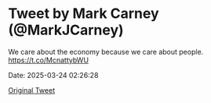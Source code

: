 # Tweet by Mark Carney (@MarkJCarney)

We care about the economy because we care about people. https://t.co/McnattybWU

Date: 2025-03-24 02:26:28

[Original Tweet](https://x.com/MarkJCarney/status/1903996810697265528)
